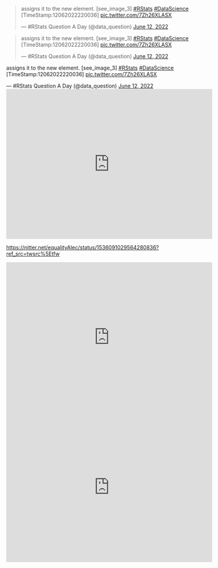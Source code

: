 <blockquote class="twitter-tweet"><p lang="en" dir="ltr">assigns it to the new element. [see_image_3] <a href="https://twitter.com/hashtag/RStats?src=hash&amp;ref_src=twsrc%5Etfw">#RStats</a> <a href="https://twitter.com/hashtag/DataScience?src=hash&amp;ref_src=twsrc%5Etfw">#DataScience</a> [TimeStamp:12062022220036] <a href="https://t.co/7Zh26XLASX">pic.twitter.com/7Zh26XLASX</a></p>&mdash; #RStats Question A Day (@data_question) <a href="https://twitter.com/data_question/status/1536106222742650881?ref_src=twsrc%5Etfw">June 12, 2022</a></blockquote> <script async src="https://platform.twitter.com/widgets.js" charset="utf-8"></script>

<html>
<blockquote class="twitter-tweet"><p lang="en" dir="ltr">assigns it to the new element. [see_image_3] <a href="https://twitter.com/hashtag/RStats?src=hash&amp;ref_src=twsrc%5Etfw">#RStats</a> <a href="https://twitter.com/hashtag/DataScience?src=hash&amp;ref_src=twsrc%5Etfw">#DataScience</a> [TimeStamp:12062022220036] <a href="https://t.co/7Zh26XLASX">pic.twitter.com/7Zh26XLASX</a></p>&mdash; #RStats Question A Day (@data_question) <a href="https://twitter.com/data_question/status/1536106222742650881?ref_src=twsrc%5Etfw">June 12, 2022</a></blockquote> <script async src="https://platform.twitter.com/widgets.js" charset="utf-8"></script>

</html>

<body class="twitter-tweet" data-conversation="none" data-theme="dark"><p lang="en" dir="ltr">assigns it to the new element. [see_image_3] <a href="https://twitter.com/hashtag/RStats?src=hash&amp;ref_src=twsrc%5Etfw">#RStats</a> <a href="https://twitter.com/hashtag/DataScience?src=hash&amp;ref_src=twsrc%5Etfw">#DataScience</a> [TimeStamp:12062022220036] <a href="https://t.co/7Zh26XLASX">pic.twitter.com/7Zh26XLASX</a></p>&mdash; #RStats Question A Day (@data_question) <a href="https://twitter.com/data_question/status/1536106222742650881?ref_src=twsrc%5Etfw">June 12, 2022</a><script async src="https://platform.twitter.com/widgets.js" charset="utf-8"></script></body> 

<iframe border=0 frameborder=0 height=400 width=550 src="https://twitframe.com/show?url=https://twitter.com/equalityAlec/status/1536091029564280836?s=20&t=Gag4JooQGMq5Bswb4vuaHg"> </iframe>


https://nitter.net/equalityAlec/status/1536091029564280836?ref_src=twsrc%5Etfw

<iframe border=0 frameborder=0 height=400 width=550 src="https://nitter.net/equalityAlec/status/1536091029564280836?ref_src=twsrc%5Etfw"> </iframe>


<iframe border=0 frameborder=0 height=400 width=550 src="https://threadreaderapp.com/thread/1534903354274488322.html"> </iframe>
